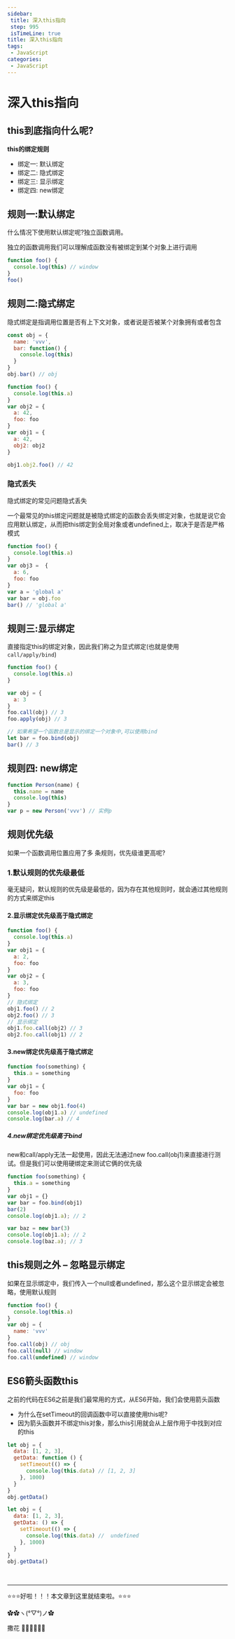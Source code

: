 ```yaml
---
sidebar:
 title: 深入this指向
 step: 995
 isTimeLine: true
title: 深入this指向
tags:
 - JavaScript
categories:
 - JavaScript
---
```


# 深入this指向

## **this到底指向什么呢?**

**this的绑定规则**

- 绑定一: 默认绑定
- 绑定二: 隐式绑定
- 绑定三: 显示绑定
- 绑定四: new绑定

## **规则一:默认绑定**

什么情况下使用默认绑定呢?独立函数调用。

 独立的函数调用我们可以理解成函数没有被绑定到某个对象上进行调用

```js
function foo() {
  console.log(this) // window
}
foo()
```

## **规则二:隐式绑定**

隐式绑定是指调用位置是否有上下文对象，或者说是否被某个对象拥有或者包含

```js
const obj = {
  name: 'vvv',
  bar: function() {
    console.log(this)
  }
}
obj.bar() // obj
```

```js
function foo() {
  console.log(this.a)
}
var obj2 = {
  a: 42,
  foo: foo
}
var obj1 = {
  a: 42,
  obj2: obj2
}

obj1.obj2.foo() // 42
```

### 隐式丢失

隐式绑定的常见问题隐式丢失

一个最常见的this绑定问题就是被隐式绑定的函数会丢失绑定对象，也就是说它会应用默认绑定，从而把this绑定到全局对象或者undefined上，取决于是否是严格模式

```js
function foo() {
  console.log(this.a)
}
var obj3 =  {
  a: 6,
  foo: foo
}
var a = 'global a'
var bar = obj.foo
bar() // 'global a'
```

## **规则三:显示绑定**

直接指定this的绑定对象，因此我们称之为显式绑定(也就是使用`call/apply/bind`)

```js
function foo() {
  console.log(this.a)
}

var obj = {
  a: 3
}
foo.call(obj) // 3
foo.apply(obj) // 3

// 如果希望一个函数总是显示的绑定一个对象中,可以使用bind
let bar = foo.bind(obj) 
bar() // 3
```

## **规则四: new绑定**

```js
function Person(name) {
  this.name = name
  console.log(this)
}
var p = new Person('vvv') // 实例p
```



## **规则优先级**

如果一个函数调用位置应用了多 条规则，优先级谁更高呢?

### **1.默认规则的优先级最低**

 毫无疑问，默认规则的优先级是最低的，因为存在其他规则时，就会通过其他规则的方式来绑定this

#### **2.显示绑定优先级高于隐式绑定**

```js
function foo() {
  console.log(this.a)
}
var obj1 = {
  a: 2,
  foo: foo
}
var obj2 = {
  a: 3,
  foo: foo
}
// 隐式绑定
obj1.foo() // 2
obj2.foo() // 3
// 显示绑定
obj1.foo.call(obj2) // 3
obj2.foo.call(obj1) // 2
```

#### **3.new绑定优先级高于隐式绑定**

```js
function foo(something) {
  this.a = something
}
var obj1 = {
  foo: foo
}
var bar = new obj1.foo(4)
console.log(obj1.a) // undefined
console.log(bar.a) // 4
```

##### **4.new绑定优先级高于bind**

new和call/apply无法一起使用，因此无法通过new foo.call(obj1)来直接进行测试。但是我们可以使用硬绑定来测试它俩的优先级

```js
function foo(something) {
  this.a = something
}
var obj1 = {}
var bar = foo.bind(obj1)
bar(2)
console.log(obj1.a); // 2

var baz = new bar(3)
console.log(obj1.a); // 2
console.log(baz.a); // 3
```

## **this规则之外 – 忽略显示绑定**

如果在显示绑定中，我们传入一个null或者undefined，那么这个显示绑定会被忽略，使用默认规则

```js
function foo() {
  console.log(this.a)
}
var obj = {
  name: 'vvv'
}
foo.call(obj) // obj
foo.call(null) // window
foo.call(undefined) // window
```

## **ES6箭头函数this**

之前的代码在ES6之前是我们最常用的方式，从ES6开始，我们会使用箭头函数

- 为什么在setTimeout的回调函数中可以直接使用this呢?
- 因为箭头函数并不绑定this对象，那么this引用就会从上层作用于中找到对应的this

```js
let obj = {
  data: [1, 2, 3],
  getData: function () {
    setTimeout(() => {
      console.log(this.data) // [1, 2, 3]
    }, 1000)
  }
}
obj.getData()
```

```js
let obj = {
  data: [1, 2, 3],
  getData: () => {
    setTimeout(() => {
      console.log(this.data) //  undefined
    }, 1000)
  }
}
obj.getData()

```



<br/>
<hr />

⭐️⭐️⭐️好啦！！！本文章到这里就结束啦。⭐️⭐️⭐️

✿✿ヽ(°▽°)ノ✿

撒花 🌸🌸🌸🌸🌸🌸
